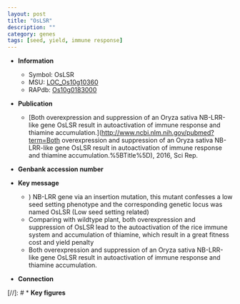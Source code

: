 ```yaml
---
layout: post
title: "OsLSR"
description: ""
category: genes
tags: [seed, yield, immune response]
---
```


* **Information**  
    + Symbol: OsLSR  
    + MSU: [LOC_Os10g10360](http://rice.uga.edu/cgi-bin/ORF_infopage.cgi?orf=LOC_Os10g10360)  
    + RAPdb: [Os10g0183000](http://rapdb.dna.affrc.go.jp/viewer/gbrowse_details/irgsp1?name=Os10g0183000)  

* **Publication**  
    + [Both overexpression and suppression of an Oryza sativa NB-LRR-like gene OsLSR result in autoactivation of immune response and thiamine accumulation.](http://www.ncbi.nlm.nih.gov/pubmed?term=Both overexpression and suppression of an Oryza sativa NB-LRR-like gene OsLSR result in autoactivation of immune response and thiamine accumulation.%5BTitle%5D), 2016, Sci Rep.

* **Genbank accession number**  

* **Key message**  
    + ) NB-LRR gene via an insertion mutation, this mutant confesses a low seed setting phenotype and the corresponding genetic locus was named OsLSR (Low seed setting related)
    + Comparing with wildtype plant, both overexpression and suppression of OsLSR lead to the autoactivation of the rice immune system and accumulation of thiamine, which result in a great fitness cost and yield penalty
    + Both overexpression and suppression of an Oryza sativa NB-LRR-like gene OsLSR result in autoactivation of immune response and thiamine accumulation.

* **Connection**  

[//]: # * **Key figures**  


